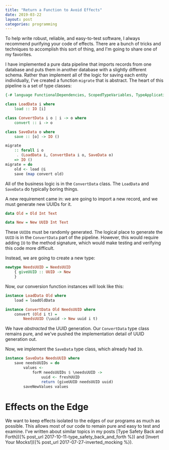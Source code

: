 ```yaml
---
title: "Return a Function to Avoid Effects"
date: 2019-03-22
layout: post
categories: programming
---
```


To help write robust, reliable, and easy-to-test software, I always recommend purifying your code of effects.
There are a bunch of tricks and techniques to accomplish this sort of thing, and I'm going to share one of my favorites.

I have implemented a pure data pipeline that imports records from one database and puts them in another database with a slightly different schema.
Rather than implement all of the logic for saving each entity individually, I've created a function `migrate` that is abstract.
The heart of this pipeline is a set of type classes:

```haskell
{-# language FunctionalDependencies, ScopedTypeVariables, TypeApplications, AllowAmbiguousTypes #-}

class LoadData i where
    load :: IO [i]

class ConvertData i o | i -> o where
    convert :: i -> o

class SaveData o where
    save :: [o] -> IO ()

migrate 
    :: forall i o
     . (LoadData i, ConvertData i o, SaveData o)
    => IO ()
migrate = do
    old <- load @i
    save (map convert old)
```

All of the business logic is in the `ConvertData` class.
The `LoadData` and `SaveData` do typically boring things.

A new requirement came in: we are going to import a new record, and we must generate new UUIDs for it.

```haskell
data Old = Old Int Text

data New = New UUID Int Text
```

These `UUID`s must be randomly generated.
The logical place to generate the `UUID` is in the `ConvertData` part of the pipeline.
However, this would require adding `IO` to the method signature, which would make testing and verifying this code more difficult.

Instead, we are going to create a new type:

```haskell
newtype NeedsUUID = NeedsUUID 
    { giveUUID :: UUID -> New
    }
```

Now, our conversion function instances will look like this:

```haskell
instance LoadData Old where
    load = loadOldData

instance ConvertData Old NeedsUUID where
    convert (Old i t) = 
        NeedsUUID (\uuid -> New uuid i t)
```

We have *abstracted* the UUID generation.
Our `ConvertData` type class remains pure, and we've pushed the implementation detail of UUID generation out.

Now, we implement the `SaveData` type class, which already had `IO`.

```haskell
instance SaveData NeedsUUID where
    save needsUUIDs = do
        values <- 
            forM needsUUIDs $ \needsUUID ->
                uuid <- freshUUID
                return (giveUUID needsUUID uuid)
        saveNewValues values
```

# Effects on the Edge

We want to keep effects isolated to the edges of our programs as much as possible.
This allows most of our code to remain pure and easy to test and examine.
I've written about similar topics in my posts [Type Safety Back and Forth]({% post_url 2017-10-11-type_safety_back_and_forth %}) and [Invert Your Mocks!]({% post_url 2017-07-27-inverted_mocking %}).
